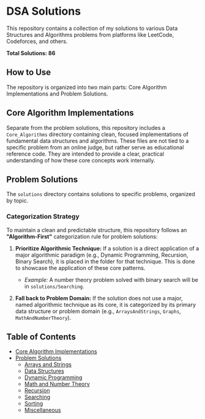# DSA Solutions

This repository contains a collection of my solutions to various Data Structures and Algorithms problems from platforms like LeetCode, Codeforces, and others.

**Total Solutions: 86**

## How to Use

The repository is organized into two main parts: Core Algorithm Implementations and Problem Solutions.

## Core Algorithm Implementations

Separate from the problem solutions, this repository includes a `Core_Algorithms` directory containing clean, focused implementations of fundamental data structures and algorithms. These files are not tied to a specific problem from an online judge, but rather serve as educational reference code. They are intended to provide a clear, practical understanding of how these core concepts work internally.

## Problem Solutions

The `solutions` directory contains solutions to specific problems, organized by topic.

### Categorization Strategy

To maintain a clean and predictable structure, this repository follows an **"Algorithm-First"** categorization rule for problem solutions:

1.  **Prioritize Algorithmic Technique:** If a solution is a direct application of a major algorithmic paradigm (e.g., Dynamic Programming, Recursion, Binary Search), it is placed in the folder for that technique. This is done to showcase the application of these core patterns.
    *   *Example:* A number theory problem solved with binary search will be in `solutions/Searching`.

2.  **Fall back to Problem Domain:** If the solution does not use a major, named algorithmic technique as its core, it is categorized by its primary data structure or problem domain (e.g., `ArraysAndStrings`, `Graphs`, `MathAndNumberTheory`).

## Table of Contents

*   [Core Algorithm Implementations](./Core_Algorithms)
*   [Problem Solutions](#problem-solutions)
    *   [Arrays and Strings](./solutions/ArraysAndStrings)
    *   [Data Structures](./solutions/DataStructures)
    *   [Dynamic Programming](./solutions/DynamicProgramming)
    *   [Math and Number Theory](./solutions/MathAndNumberTheory)
    *   [Recursion](./solutions/Recursion)
    *   [Searching](./solutions/Searching)
    *   [Sorting](./solutions/Sorting)
    *   [Miscellaneous](./solutions/Miscellaneous)

